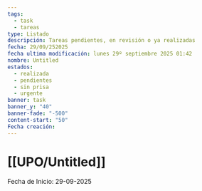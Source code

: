 ```yaml
---
tags:
  - task
  - tareas
type: Listado
descripción: Tareas pendientes, en revisión o ya realizadas
fecha: 29/09/252025
fecha ultima modificación: lunes 29º septiembre 2025 01:42
nombre: Untitled
estados:
  - realizada
  - pendientes
  - sin prisa
  - urgente
banner: task
banner_y: "40"
banner-fade: "-500"
content-start: "50"
Fecha creación:
---
```

# [[UPO/Untitled]]



 Fecha de Inicio: 29-09-2025



